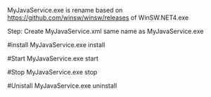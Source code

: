 
MyJavaService.exe is rename based on https://github.com/winsw/winsw/releases of WinSW.NET4.exe

Step:
Create MyJavaService.xml same name as MyJavaService.exe

#install
MyJavaService.exe install

#Start
MyJavaService.exe start

#Stop
MyJavaService.exe stop

#Unistall
MyJavaService.exe uninstall



